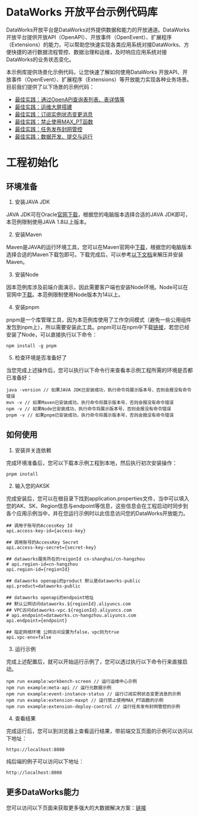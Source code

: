 # DataWorks 开放平台示例代码库

DataWorks开放平台是DataWorks对外提供数据和能力的开放通道。DataWorks开放平台提供开放API（OpenAPI）、开放事件（OpenEvent）、扩展程序（Extensions）的能力，可以帮助您快速实现各类应用系统对接DataWorks、方便快捷的进行数据流程管控、数据治理和运维，及时响应应用系统对接DataWorks的业务状态变化。

本示例库提供场景化示例代码，让您快速了解如何使用DataWorks 开放API、开放事件（OpenEvent）、扩展程序（Extensions）等开放能力实现各种业务场景。目前我们提供了以下场景的示例代码：

* [最佳实践：通过OpenAPI查询表列表、表详情等](examples/meta-api-demo/README.md)
* [最佳实践：运维大屏搭建](examples/workbench-screen-demo/README.md)
* [最佳实践：订阅实例状态变更消息](examples/event-instance-status-demo/README.md)
* [最佳实践：禁止使用MAX_PT函数](examples/extension-maxpt-demo/README.md)
* [最佳实践：任务发布封网管控](examples/extension-deploy-control-demo/README.md)
* [最佳实践：数据开发、提交与运行](examples/submit-sql-demo/README.md)

# 工程初始化

## 环境准备

1. 安装JAVA JDK

JAVA JDK可在Oracle[官网下载](https://www.oracle.com/java/technologies/downloads/)，根据您的电脑版本选择合适的JAVA JDK即可，本范例限制使用JAVA 1.8以上版本。

2. 安装Maven

Maven是JAVA的运行环境工具，您可以在Maven官网中[下载](https://maven.apache.org/download.cgi)，根据您的电脑版本选择合适的Maven下载包即可。下载完成后，可以参考[以下文档](https://maven.apache.org/install.html)来解压并安装Maven。

3. 安装Node

因本范例库涉及前端介面演示，因此需要客户端也安装Node环境。Node可以在官网中[下载](https://nodejs.org/en/)。本范例限制使用Node版本为14以上。

4. 安装pnpm

pnpm是一个库管理工具，因为本范例库使用了工作空间模式（避免一些公用组件发包到npm上），所以需要安装此工具。pnpm可以在npm中下载[链接](https://pnpm.io/installation)，若您已经安装了Node，可以直接执行以下命令：

```shell
npm install -g pnpm
```

5. 检查环境是否准备好了

当您完成上述操作后，您可以执行以下命令行来查看本示例工程所需的环境是否都已准备好：

```shell
java -version // 如果JAVA JDK已安装成功，执行命令将展示版本号，否则会报没有命令错误
mvn -v // 如果Maven已安装成功，执行命令将展示版本号，否则会报没有命令错误
npm -v // 如果Node已安装成功，执行命令将展示版本号，否则会报没有命令错误
pnpm -v // 如果pnpm已安装成功，执行命令将展示版本号，否则会报没有命令错误
```

## 如何使用

1. 安装并关连依赖

完成环境准备后，您可以下载本示例工程到本地，然后执行初次安装操作：

```shell
pnpm install
```

2. 输入您的AKSK

完成安装后，您可以在根目录下找到application.properties文件，当中可以填入您的AK、SK、Region信息与endpoint等信息，这些信息会在工程启动时同步到各个应用示例当中，并在您运行示例时以此信息访问您的DataWorks开放能力。

```text
## 调用子账号的AccessKey Id
api.access-key-id={access-key}

## 调用账号的AccessKey Secret
api.access-key-secret={secret-key}

## dataworks服务所在的reigonId cn-shanghai/cn-hangzhou
# api.region-id=cn-hangzhou
api.region-id={regionId}

## dataworks openapi的product 默认是dataworks-public
api.product=dataworks-public

## dataworks openapi的endpoint地址
## 默认公网访问dataworks.${regionId}.aliyuncs.com
## VPC访问dataworks-vpc.${regionId}.aliyuncs.com
# api.endpoint=dataworks.cn-hangzhou.aliyuncs.com
api.endpoint={endpoint}

## 指定网络环境 公网访问设置为false，vpc则为true
api.vpc-env=false
```

3. 运行示例

完成上述配置后，就可以开始运行示例了，您可以透过执行以下命令行来直接启动。

```shell
npm run example:workbench-screen // 运行运维中心示例
npm run example:meta-api // 运行元数据示例
npm run example:event-instance-status // 运行订阅实例状态变更消息的示例
npm run example:extension-maxpt // 运行禁止使用MAX_PT函数的示例
npm run example:extension-deploy-control // 运行任务发布封网管控的示例
```

4. 查看结果

完成运行后，您可以到浏览器上查看运行结果，带前端交互页面的示例可以访问以下地址：

```shell
https://localhost:8080
```

纯后端的例子可以访问以下地址：

```shell
http://localhost:8008
```

## 更多DataWorks能力

您可以访问以下页面来获取更多强大的大数据解决方案：[链接](https://www.aliyun.com/product/bigdata/ide?spm=5176.19720258.J_3207526240.14.e93976f4fSmZlv&scm=20140722.S_function@@product@@89892._.ID_function@@product@@89892-RL_dataworks-LOC_bar-OR_ser-V_2-P0_0)
